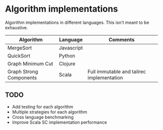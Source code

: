 # Algorithm implementations

Algorithm implementations in different languages. This isn't meant to be exhaustive.

|Algorithm   |Language   |Comments   |
|---|---|---|
|MergeSort   |Javascript   |   |
|QuickSort   |Python   |   |
|Graph Minimum Cut   |Clojure   |   |
|Graph Strong Components   |Scala   |Full immutable and tailrec implementation    |

## TODO
* Add testing for each algorithm
* Multiple strategies for each algorithm
* Cross language benchmarking
* Improve Scala SC implementation performance
